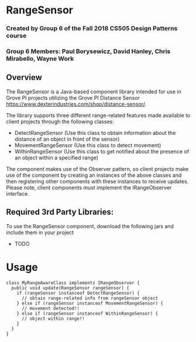 # RangeSensor 

### Created by Group 6 of the Fall 2018 CS505 Design Patterns course

### Group 6 Members: Paul Borysewicz, David Hanley, Chris Mirabello, Wayne Work

## Overview 

The RangeSensor is a Java-based component library intended for use in Grove PI projects utilizing the Grove PI Distance Sensor https://www.dexterindustries.com/shop/distance-sensor/.

The library supports three different range-related features made available to client projects through the following classes:

- DetectRangeSensor (Use this class to obtain information about the distance of an object in front of the sensor)
- MovementRangeSensor (Use this class to detect movement)
- WithinRangeSensor (Use this class to get notified about the presence of an object within a specified range)

The component makes use of the Observer pattern, so client projects make use of the component by creating an instances of the above classes and then registering other components with these instances to receive updates. Please note, client components must implement the IRangeObserver interface.

## Required 3rd Party Libraries:

To use the RangeSensor component, download the following jars and include them in your project

* TODO

# Usage

```
class MyRangeAwareClass implements IRangeObserver {
  public void update(RangeSensor rangeSensor) {
    if (rangeSensor instanceof DetectRangeSensor) {
      // obtain range-related info from rangeSensor object
    } else if (rangeSensor instanceof MovementRangeSensor) {
      // movement detected!!
    } else if (rangeSensor instanceof WithinRangeSensor) {
      // object within range!!
    }
  }  
}
```






